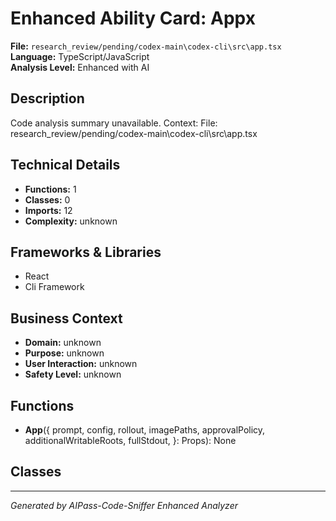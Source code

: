 # Enhanced Ability Card: Appx

**File:** `research_review/pending/codex-main\codex-cli\src\app.tsx`  
**Language:** TypeScript/JavaScript  
**Analysis Level:** Enhanced with AI

## Description

Code analysis summary unavailable. Context: File: research_review/pending/codex-main\codex-cli\src\app.tsx

## Technical Details

- **Functions:** 1
- **Classes:** 0
- **Imports:** 12
- **Complexity:** unknown


## Frameworks & Libraries

- React
- Cli Framework



## Business Context

- **Domain:** unknown
- **Purpose:** unknown
- **User Interaction:** unknown
- **Safety Level:** unknown






## Functions

- **App**({
  prompt,
  config,
  rollout,
  imagePaths,
  approvalPolicy,
  additionalWritableRoots,
  fullStdout,
}: Props): None

## Classes



---
*Generated by AIPass-Code-Sniffer Enhanced Analyzer*
